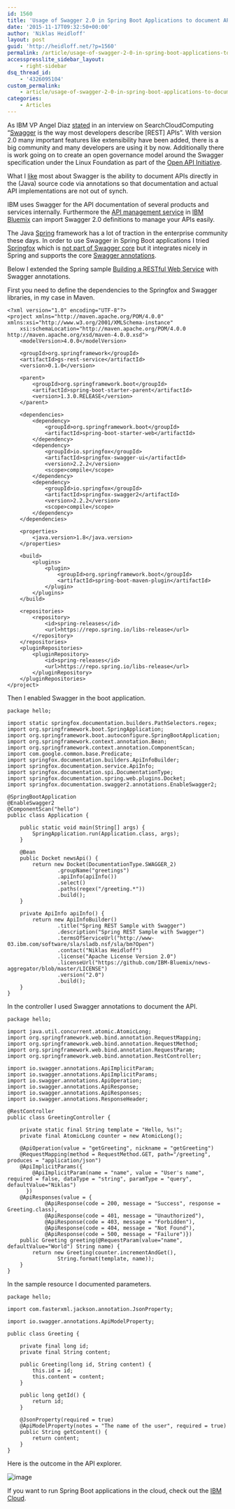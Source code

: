 ```yaml
---
id: 1560
title: 'Usage of Swagger 2.0 in Spring Boot Applications to document APIs'
date: '2015-11-17T09:32:50+00:00'
author: 'Niklas Heidloff'
layout: post
guid: 'http://heidloff.net/?p=1560'
permalink: /article/usage-of-swagger-2-0-in-spring-boot-applications-to-document-apis/
accesspresslite_sidebar_layout:
    - right-sidebar
dsq_thread_id:
    - '4326095104'
custom_permalink:
    - article/usage-of-swagger-2-0-in-spring-boot-applications-to-document-apis/
categories:
    - Articles
---
```


As IBM VP Angel Diaz [stated](http://searchcloudcomputing.techtarget.com/news/4500257255/IBM-tunes-up-API-Harmony-with-cognitive-technology-for-Bluemix) in an interview on SearchCloudComputing “[Swagger](http://swagger.io/) is the way most developers describe \[REST\] APIs”. With version 2.0 many important features like extensibility have been added, there is a big community and many developers are using it by now. Additionally there is work going on to create an open governance model around the Swagger specification under the Linux Foundation as part of the [Open API Initiative](http://swagger.io/introducing-the-open-api-initiative/).

What I [like](http://heidloff.net/article/28.05.2014085106NHEA2Z.htm) most about Swagger is the ability to document APIs directly in the (Java) source code via annotations so that documentation and actual API implementations are not out of synch.

IBM uses Swagger for the API documentation of several products and services internally. Furthermore the [API management service](https://www.ng.bluemix.net/docs/services/APIManagement/index.html) in [IBM Bluemix](https://bluemix.net) can import Swagger 2.0 definitions to manage your APIs easily.

The Java [Spring](http://projects.spring.io/spring-boot/) framework has a lot of traction in the enterprise community these days. In order to use Swagger in Spring Boot applications I tried [Springfox](https://github.com/springfox/springfox) which is [not part of Swagger core](http://springfox.github.io/springfox/docs/current/#goals) but it integrates nicely in Spring and supports the core [Swagger annotations](https://github.com/swagger-api/swagger-core/wiki/Annotations-1.5.X).

Below I extended the Spring sample [Building a RESTful Web Service](https://spring.io/guides/gs/rest-service/) with Swagger annotations.

First you need to define the dependencies to the Springfox and Swagger libraries, in my case in Maven.

```
<?xml version="1.0" encoding="UTF-8"?>
<project xmlns="http://maven.apache.org/POM/4.0.0" xmlns:xsi="http://www.w3.org/2001/XMLSchema-instance"
	xsi:schemaLocation="http://maven.apache.org/POM/4.0.0 http://maven.apache.org/xsd/maven-4.0.0.xsd">
	<modelVersion>4.0.0</modelVersion>

	<groupId>org.springframework</groupId>
	<artifactId>gs-rest-service</artifactId>
	<version>0.1.0</version>

	<parent>
		<groupId>org.springframework.boot</groupId>
		<artifactId>spring-boot-starter-parent</artifactId>
		<version>1.3.0.RELEASE</version>
	</parent>

	<dependencies>
		<dependency>
			<groupId>org.springframework.boot</groupId>
			<artifactId>spring-boot-starter-web</artifactId>
		</dependency>
		<dependency>
			<groupId>io.springfox</groupId>
			<artifactId>springfox-swagger-ui</artifactId>
			<version>2.2.2</version>
			<scope>compile</scope>
		</dependency>
		<dependency>
			<groupId>io.springfox</groupId>
			<artifactId>springfox-swagger2</artifactId>
			<version>2.2.2</version>
			<scope>compile</scope>
		</dependency>
	</dependencies>

	<properties>
		<java.version>1.8</java.version>
	</properties>
	
	<build>
		<plugins>
			<plugin>
				<groupId>org.springframework.boot</groupId>
				<artifactId>spring-boot-maven-plugin</artifactId>
			</plugin>
		</plugins>
	</build>

	<repositories>
		<repository>
			<id>spring-releases</id>
			<url>https://repo.spring.io/libs-release</url>
		</repository>
	</repositories>
	<pluginRepositories>
		<pluginRepository>
			<id>spring-releases</id>
			<url>https://repo.spring.io/libs-release</url>
		</pluginRepository>
	</pluginRepositories>
</project>
```

Then I enabled Swagger in the boot application.

```
package hello;

import static springfox.documentation.builders.PathSelectors.regex;
import org.springframework.boot.SpringApplication;
import org.springframework.boot.autoconfigure.SpringBootApplication;
import org.springframework.context.annotation.Bean;
import org.springframework.context.annotation.ComponentScan;
import com.google.common.base.Predicate;
import springfox.documentation.builders.ApiInfoBuilder;
import springfox.documentation.service.ApiInfo;
import springfox.documentation.spi.DocumentationType;
import springfox.documentation.spring.web.plugins.Docket;
import springfox.documentation.swagger2.annotations.EnableSwagger2;

@SpringBootApplication
@EnableSwagger2
@ComponentScan("hello")
public class Application {

    public static void main(String[] args) {
        SpringApplication.run(Application.class, args);
    }
    
    @Bean
    public Docket newsApi() {
        return new Docket(DocumentationType.SWAGGER_2)
                .groupName("greetings")
                .apiInfo(apiInfo())
                .select()
                .paths(regex("/greeting.*"))
                .build();
    }
    
    private ApiInfo apiInfo() {
        return new ApiInfoBuilder()
                .title("Spring REST Sample with Swagger")
                .description("Spring REST Sample with Swagger")
                .termsOfServiceUrl("http://www-03.ibm.com/software/sla/sladb.nsf/sla/bm?Open")
                .contact("Niklas Heidloff")
                .license("Apache License Version 2.0")
                .licenseUrl("https://github.com/IBM-Bluemix/news-aggregator/blob/master/LICENSE")
                .version("2.0")
                .build();
    }
}
```

In the controller I used Swagger annotations to document the API.

```
package hello;

import java.util.concurrent.atomic.AtomicLong;
import org.springframework.web.bind.annotation.RequestMapping;
import org.springframework.web.bind.annotation.RequestMethod;
import org.springframework.web.bind.annotation.RequestParam;
import org.springframework.web.bind.annotation.RestController;

import io.swagger.annotations.ApiImplicitParam;
import io.swagger.annotations.ApiImplicitParams;
import io.swagger.annotations.ApiOperation;
import io.swagger.annotations.ApiResponse;
import io.swagger.annotations.ApiResponses;
import io.swagger.annotations.ResponseHeader;

@RestController
public class GreetingController {

    private static final String template = "Hello, %s!";
    private final AtomicLong counter = new AtomicLong();

    @ApiOperation(value = "getGreeting", nickname = "getGreeting")
    @RequestMapping(method = RequestMethod.GET, path="/greeting", produces = "application/json")
    @ApiImplicitParams({
        @ApiImplicitParam(name = "name", value = "User's name", required = false, dataType = "string", paramType = "query", defaultValue="Niklas")
      })
    @ApiResponses(value = { 
    		@ApiResponse(code = 200, message = "Success", response = Greeting.class),
    		@ApiResponse(code = 401, message = "Unauthorized"),
    		@ApiResponse(code = 403, message = "Forbidden"),
    		@ApiResponse(code = 404, message = "Not Found"),
    		@ApiResponse(code = 500, message = "Failure")})	
    public Greeting greeting(@RequestParam(value="name", defaultValue="World") String name) {
        return new Greeting(counter.incrementAndGet(),
        		String.format(template, name));
    }
}
```

In the sample resource I documented parameters.

```
package hello;

import com.fasterxml.jackson.annotation.JsonProperty;

import io.swagger.annotations.ApiModelProperty;

public class Greeting {

    private final long id;
    private final String content;

    public Greeting(long id, String content) {
        this.id = id;
        this.content = content;
    }

    public long getId() {
        return id;
    }

    @JsonProperty(required = true)
    @ApiModelProperty(notes = "The name of the user", required = true)
    public String getContent() {
        return content;
    }
}
```

Here is the outcome in the API explorer.

![image](/assets/img/2015/11/swaggerspring.png)

If you want to run Spring Boot applications in the cloud, check out the [IBM Cloud](http://ibm.biz/nheidloff).